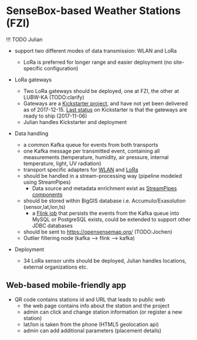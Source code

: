 # SenseBox-based Weather Stations (FZI)

!!! TODO
    Julian

- support two different modes of data transmission: WLAN and LoRa
    - LoRa is preferred for longer range and easier deployment (no site-specific configuration)

- LoRa gateways
    - Two LoRa gateways should be deployed, one at FZI, the other at LUBW-KA (TODO:clarify)
    - Gateways are a [Kickstarter project](https://www.kickstarter.com/projects/419277966/the-things-network),
        and have not yet been delivered as of 2017-12-15. [Last status](https://www.kickstarter.com/projects/419277966/the-things-network/posts/2036596)
        on Kickstarter is that the gateways are ready to ship (2017-11-06)
    - Julian handles Kickstarter and deployment

- Data handling
    - a common Kafka queue for events from both transports
    - one Kafka message per transmitted event, containing all measurements (temperature, humidity, air pressure, internal temperature, light, UV radiation)
    - transport specific adapters for [WLAN](https://github.com/biggis-project/sensebox-station/tree/master/SenseBoxSimpleRestServer)
        and [LoRa](https://github.com/biggis-project/sensebox-station/tree/master/CodekunstMQTTAdapter)
    - should be handled in a stream-processing way (pipeline modeled using StreamPipes)
        - Data source and metadata enrichment exist as [StreamPipes components](../architecture/StreamPipes)
    - should be stored within BigGIS database i.e. Accumulo/Exasolution (sensor,lat,lon,ts)
        - a [Flink job](https://github.com/biggis-project/sensebox-station/tree/master/FlinkDbSink)
            that persists the events from the Kafka queue into MySQL or PostgreSQL exists,
            could be extended to support other JDBC databases
    - should be sent to https://opensensemap.org/ (TODO:Jochen)
    - Outlier filtering node (kafka --> flink --> kafka)

- Deployment
    - 34 LoRa sensor units should be deployed, Julian handles locations, external organizations etc.


## Web-based mobile-friendly app
- QR code contains stations id and URL that leads to public web
    - the web page contains info about the station and the project
    - admin can click and change station information (or register a new station)
    - lat/lon is taken from the phone (HTML5 geolocation api)
    - admin can add additional parameters (placement details)

